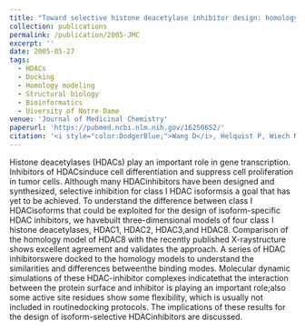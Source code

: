 ```yaml
---
title: "Toward selective histone deacetylase inhibitor design: homology modeling, docking studies, and molecular dynamics simulations of human class I histone deacetylases."
collection: publications
permalink: /publication/2005-JMC
excerpt: ''
date: 2005-05-27
tags:
  - HDACs
  - Docking
  - Homology modeling
  - Structural biology
  - Bioinformatics
  - Uiversity of Notre Dame
venue: 'Journal of Medicinal Chemistry'
paperurl: 'https://pubmed.ncbi.nlm.nih.gov/16250652/'  
citation: '<i style="color:DodgerBlue;">Wang D</i>, Helquist P, Wiech NL, and Wiest O (2005). Toward Selective Histone Deacetylase Inhibitor Design: Homology Modeling,Docking Studies, and Molecular Dynamics Simulations of Human Class IHistone Deacetylases. <i>J Med Chem</i>.'  
---  
```

Histone deacetylases (HDACs) play an important role in gene transcription. Inhibitors of HDACsinduce cell differentiation and suppress cell proliferation in tumor cells. Although many HDACinhibitors have been designed and synthesized, selective inhibition for class I HDAC isoformsis a goal that has yet to be achieved. To understand the difference between class I HDACisoforms that could be exploited for the design of isoform-specific HDAC inhibitors, we havebuilt three-dimensional models of four class I histone deacetylases, HDAC1, HDAC2, HDAC3,and HDAC8. Comparison of the homology model of HDAC8 with the recently published X-raystructure shows excellent agreement and validates the approach. A series of HDAC inhibitorswere docked to the homology models to understand the similarities and differences betweenthe binding modes. Molecular dynamic simulations of these HDAC-inhibitor complexes indicatethat the interaction between the protein surface and inhibitor is playing an important role;also some active site residues show some flexibility, which is usually not included in routinedocking protocols. The implications of these results for the design of isoform-selective HDACinhibitors are discussed.
